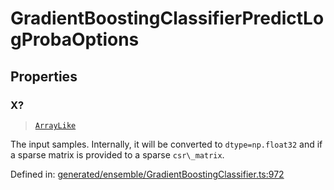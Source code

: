 # GradientBoostingClassifierPredictLogProbaOptions

## Properties

### X?

> [`ArrayLike`](../types/ArrayLike.md)

The input samples. Internally, it will be converted to `dtype=np.float32` and if a sparse matrix is provided to a sparse `csr\_matrix`.

Defined in:  [generated/ensemble/GradientBoostingClassifier.ts:972](https://github.com/transitive-bullshit/scikit-learn-ts/blob/122b3c0/packages/sklearn/src/generated/ensemble/GradientBoostingClassifier.ts#L972)
